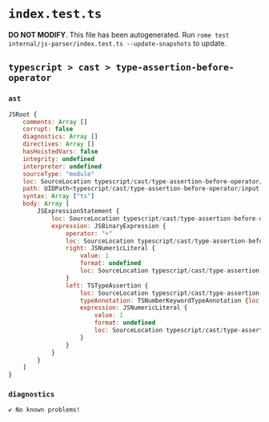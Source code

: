 # `index.test.ts`

**DO NOT MODIFY**. This file has been autogenerated. Run `rome test internal/js-parser/index.test.ts --update-snapshots` to update.

## `typescript > cast > type-assertion-before-operator`

### `ast`

```javascript
JSRoot {
	comments: Array []
	corrupt: false
	diagnostics: Array []
	directives: Array []
	hasHoistedVars: false
	integrity: undefined
	interpreter: undefined
	sourceType: "module"
	loc: SourceLocation typescript/cast/type-assertion-before-operator/input.ts 1:0-2:0
	path: UIDPath<typescript/cast/type-assertion-before-operator/input.ts>
	syntax: Array ["ts"]
	body: Array [
		JSExpressionStatement {
			loc: SourceLocation typescript/cast/type-assertion-before-operator/input.ts 1:0-1:15
			expression: JSBinaryExpression {
				operator: "+"
				loc: SourceLocation typescript/cast/type-assertion-before-operator/input.ts 1:0-1:14
				right: JSNumericLiteral {
					value: 1
					format: undefined
					loc: SourceLocation typescript/cast/type-assertion-before-operator/input.ts 1:13-1:14
				}
				left: TSTypeAssertion {
					loc: SourceLocation typescript/cast/type-assertion-before-operator/input.ts 1:0-1:10
					typeAnnotation: TSNumberKeywordTypeAnnotation {loc: SourceLocation typescript/cast/type-assertion-before-operator/input.ts 1:1-1:7}
					expression: JSNumericLiteral {
						value: 1
						format: undefined
						loc: SourceLocation typescript/cast/type-assertion-before-operator/input.ts 1:9-1:10
					}
				}
			}
		}
	]
}
```

### `diagnostics`

```
✔ No known problems!

```
